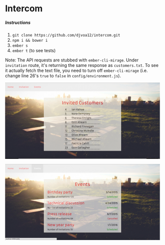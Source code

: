 # Intercom

##### Instructions

1. `git clone https://github.com/djvoa12/intercom.git`
2. `npm i && bower i`
3. `ember s`
4. `ember t` (to see tests)

Note: The API requests are stubbed with `ember-cli-mirage`. Under `invitation` route, it's returning the same response as `customers.txt`. To see it actually fetch the text file, you need to turn off `ember-cli-mirage` (i.e. change line 26's `true` to `false` in `config/environment.js`).

![invitation](public/assets/images/invitation.png)

![events](public/assets/images/events.png)
